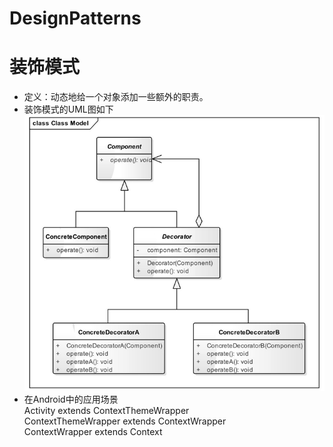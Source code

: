 # DesignPatterns
# 装饰模式  
* 定义：动态地给一个对象添加一些额外的职责。  
* 装饰模式的UML图如下  
![](https://github.com/martinwang0226/DesignPatterns/blob/develop/%E8%A3%85%E9%A5%B0%E6%A8%A1%E5%BC%8F.png)  
* 在Android中的应用场景  
Activity extends ContextThemeWrapper  
ContextThemeWrapper extends ContextWrapper  
ContextWrapper extends Context    


    

